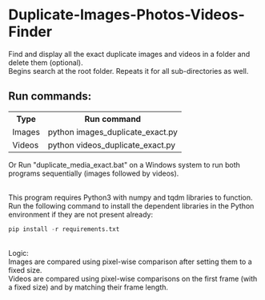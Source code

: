 # Duplicate-Images-Photos-Videos-Finder
Find and display all the exact duplicate images and videos in a folder and delete them (optional). <br>
Begins search at the root folder. Repeats it for all sub-directories as well. <br>


## Run commands: <br>
<table>
  <tr>
    <th>Type</th>
    <th>Run command</th>
  </tr>
  <tr>
    <td>Images</td>
    <td>python images_duplicate_exact.py </td>
  </tr>
  <tr>
    <td>Videos</td>
    <td>python videos_duplicate_exact.py </td>
  </tr>
</table>

Or Run "duplicate_media_exact.bat" on a Windows system to run both programs sequentially (images followed by videos).<br><br>

This program requires Python3 with numpy and tqdm libraries to function. <br>Run the following command to install the dependent libraries in the Python environment if they are not present already:
```python
pip install -r requirements.txt
```
<br>
Logic:<br>
Images are compared using pixel-wise comparison after setting them to a fixed size. <br>
Videos are compared using pixel-wise comparisons on the first frame (with a fixed size) and by matching their frame length.
